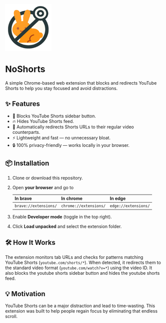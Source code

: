 <img src="./icon.png" alt="Descripción de la imagen" width="150" height="150">

# NoShorts

A simple Chrome-based web extension that blocks and redirects YouTube Shorts to help you stay focused and avoid distractions.

## ✨ Features

-   🚫 Blocks YouTube Shorts sidebar button.
-   🔥 Hides YouTube Shorts feed.
-   🔁 Automatically redirects Shorts URLs to their regular video counterparts.
-   ⚡ Lightweight and fast — no unnecessary bloat.
-   🔒 100% privacy-friendly — works locally in your browser.

## 📦 Installation

1. Clone or download this repository.
2. Open **your browser** and go to

    | In brave              | In chrome              | In edge              |
    | --------------------- | ---------------------- | -------------------- |
    | `brave://extensions/` | `chrome://extensions/` | `edge://extensions/` |

3. Enable **Developer mode** (toggle in the top right).
4. Click **Load unpacked** and select the extension folder.

## 🛠 How It Works

The extension monitors tab URLs and checks for patterns matching YouTube Shorts (`youtube.com/shorts/*`). When detected, it redirects them to the standard video format (`youtube.com/watch?v=*`) using the video ID. It also blocks the youtube shorts sidebar button and hides the youtube shorts feed.

## 💡 Motivation

YouTube Shorts can be a major distraction and lead to time-wasting. This extension was built to help people regain focus by eliminating that endless scroll.
